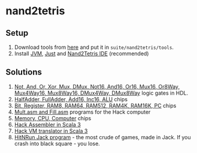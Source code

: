 # nand2tetris

## Setup

1. Download tools from [here](https://www.nand2tetris.org/software) and put it in `suite/nand2tetris/tools`. 
2. Install [JVM](https://get-coursier.io/docs/cli-setup), [Just](https://github.com/casey/just) and [Nand2Tetris IDE](https://marketplace.visualstudio.com/items?itemName=AvivYaish.nand-ide) (recommended)


## Solutions

1. [Not, And, Or, Xor, Mux, DMux, Not16, And16, Or16, Mux16, Or8Way, Mux4Way16, Mux8Way16, DMux4Way, DMux8Way](./suite/nand2tetris/projects/01/) logic gates in HDL.
2. [HalfAdder, FullAdder, Add16, Inc16, ALU](./suite/nand2tetris/projects/02/) chips
3. [Bit, Register, RAM8, RAM64, RAM512, RAM4K, RAM16K, PC](./suite/nand2tetris/projects/03) chips
4. [Mult.asm and Fill.asm](./suite/nand2tetris/projects/04/) programs for the Hack computer
5. [Memory, CPU, Computer](./suite/nand2tetris/projects/05/) chips
6. [Hack Assembler in Scala 3](./suite/nand2tetris/projects/06/hasm/)
7. [Hack VM translator in Scala 3](./suite/nand2tetris/projects/07/hvm/)
8. [HitNRun Jack program](./suite/nand2tetris/projects/09/HitNRun) - the most crude of games, made in Jack. If you crash into black square - you lose.